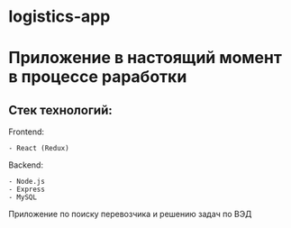 # logistics-app
Приложение в настоящий момент в процессе раработки
===================
Стек технологий: 
 --------------
  Frontend:
  
    - React (Redux)
  Backend:
  
    - Node.js
    - Express
    - MySQL
    
 
Приложение по поиску перевозчика и решению задач по ВЭД
